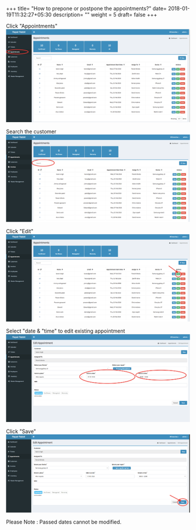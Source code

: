 +++
title= "How to prepone or postpone the appointments?"
date= 2018-01-19T11:32:27+05:30
description= ""
weight = 5
draft= false
+++

Click "Appointments" 
![How to prepone or postpone the appointments?](/images/appointments/how_to_prepone_or_postpone_appointments/go_to_appointments.png)

Search the customer
![How to prepone or postpone the appointments?](/images/appointments/how_to_prepone_or_postpone_appointments/search_the_customer_to_edit.png)

Click "Edit"
![How to prepone or postpone the appointments?](/images/appointments/how_to_prepone_or_postpone_appointments/click_edit.png)

Select "date & "time" to edit existing appointment
![How to prepone or postpone the appointments?](/images/appointments/how_to_prepone_or_postpone_appointments/select_date_and_time.png)

Click "Save"
![How to prepone or postpone the appointments?](/images/appointments/how_to_prepone_or_postpone_appointments/click_save.png)


Please Note : Passed dates cannot be modified. 
